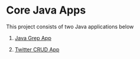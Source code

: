 # Core Java Apps
This project consists of two Java applications below

1. [Java Grep App](./grep)

2. [Twitter CRUD App](./twitter)
